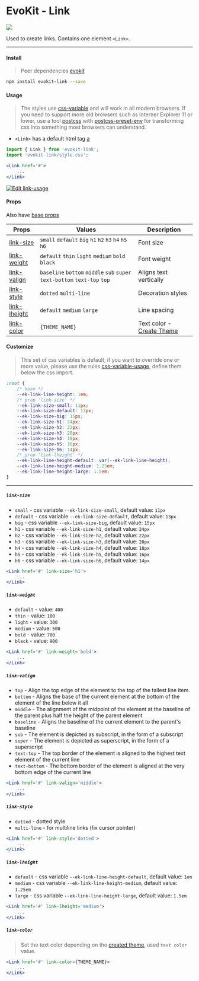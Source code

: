 [evokit]: /packages/evokit/
[css-variable]: //caniuse.com/#feat=css-variables
[css-variable-usage]: //w3schools.com/css/css3_variables.asp
[html-tag-a]: //www.w3schools.com/tags/tag_a.asp
[postcss]: //postcss.org
[postcss-preset-env]: //preset-env.cssdb.org

[base_props]: docs/base/props
[create_theme]: docs/base/theme

[link-color]: #link-color
[link-size]: #link-size
[link-weight]: #link-weight
[link-valign]: #link-valign
[link-style]: #link-style
[link-lheight]: #link-lheight

# EvoKit - Link

[![](https://img.shields.io/npm/v/evokit-link.svg)](https://www.npmjs.com/package/evokit-link)

Used to create links. Contains one element `<Link>`.

---

#### Install

> Peer dependencies [evokit]

```bash
npm install evokit-link --save
```

#### Usage

> The styles use [css-variable] and will work in all modern browsers. If you need to support more old browsers such as Interner Explorer 11 or lower, use a tool [postcss] with [postcss-preset-env] for transforming css into something most browsers can understand.

- `<Link>` has a default html tag [a][html-tag-a]

```jsx
import { Link } from 'evokit-link';
import 'evokit-link/style.css';

<Link href='#'>
    ...
</Link>

```

[![Edit link-usage](https://codesandbox.io/static/img/play-codesandbox.svg)](https://codesandbox.io/embed/linkusage-c7mgv?fontsize=14 ':include :type=iframe width=100% height=500px')

#### Props

Also have [base props][base_props]

| Props | Values | Description |
|-------|--------|-------------|
| [link-size]    | `small` `default` `big` `h1` `h2` `h3` `h4` `h5` `h6` | Font size |
| [link-weight]  | `default` `thin` `light` `medium` `bold` `black` | Font weight |
| [link-valign]  | `baseline` `bottom` `middle` `sub` `super` `text-bottom` `text-top` `top` | Aligns text vertically |
| [link-style]   | `dotted` `multi-line` | Decoration styles |
| [link-lheight] | `default` `medium` `large` | Line spacing |
| [link-color]   | `{THEME_NAME}` | Text color - [Create Theme][create_theme] |

#### Customize

> This set of css variables is default, if you want to override one or more value, please use the rules [css-variable-usage], define them below the css import.

```css
:root {
    /* base */
    --ek-link-line-height: 1em;
    /* prop 'link-size' */
    --ek-link-size-small: 11px;
    --ek-link-size-default: 13px;
    --ek-link-size-big: 15px;
    --ek-link-size-h1: 24px;
    --ek-link-size-h2: 22px;
    --ek-link-size-h3: 20px;
    --ek-link-size-h4: 18px;
    --ek-link-size-h5: 16px;
    --ek-link-size-h6: 14px;
    /* prop 'link-lheight' */
    --ek-link-line-height-default: var(--ek-link-line-height);
    --ek-link-line-height-medium: 1.25em;
    --ek-link-line-height-large: 1.5em;
}
```

---

##### `link-size`

- `small` - css variable `--ek-link-size-small`, default value: `11px`
- `default` - css variable `--ek-link-size-default`, default value: `13px`
- `big` - css variable `--ek-link-size-big`, default value: `15px`
- `h1` - css variable `--ek-link-size-h1`, default value: `24px`
- `h2` - css variable `--ek-link-size-h2`, default value: `22px`
- `h3` - css variable `--ek-link-size-h3`, default value: `20px`
- `h4` - css variable `--ek-link-size-h4`, default value: `18px`
- `h5` - css variable `--ek-link-size-h5`, default value: `16px`
- `h6` - css variable `--ek-link-size-h6`, default value: `14px`

```jsx
<Link href='#' link-size='h1'>
    ...
</Link>
```

##### `link-weight`

- `default` - value: `400`
- `thin` - value: `100`
- `light` - value: `300`
- `medium` - value: `500`
- `bold` - value: `700`
- `black` - value: `900`

```jsx
<Link href='#' link-weight='bold'>
    ...
</Link>
```

##### `link-valign`

- `top` - Align the top edge of the element to the top of the tallest line item.
- `bottom` - Aligns the base of the current element at the bottom of the element of the line below it all
- `middle` - The alignment of the midpoint of the element at the baseline of the parent plus half the height of the parent element
- `baseline` - Aligns the baseline of the current element to the parent's baseline
- `sub` - The element is depicted as subscript, in the form of a subscript
- `super` - The element is depicted as superscript, in the form of a superscript
- `text-top` - The top border of the element is aligned to the highest text element of the current line
- `text-bottom` - The bottom border of the element is aligned at the very bottom edge of the current line

```jsx
<Link href='#' link-valign='middle'>
    ...
</Link>
```

##### `link-style`

- `dotted` - dotted style
- `multi-line` - for multiline links (fix cursor pointer)

```jsx
<Link href='#' link-style='dotted'>
    ...
</Link>
```

##### `link-lheight`

- `default` - css variable `--ek-link-line-height-default`, default value: `1em`
- `medium` - css variable `--ek-link-line-height-medium`, default value: `1.25em`
- `large` - css variable `--ek-link-line-height-large`, default value: `1.5em`

```jsx
<Link href='#' link-lheight='medium'>
    ...
</Link>
```

##### `link-color`

> Set the text color depending on the [created theme][create_theme], used `text color` value.

```jsx
<Link href='#' link-color={THEME_NAME}>
    ...
</Link>
```

